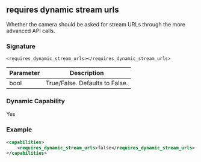 ## requires dynamic stream urls

Whether the camera should be asked for stream URLs through the more advanced API calls.

### Signature

`<requires_dynamic_stream_urls></requires_dynamic_stream_urls>`


| Parameter | Description |
| --- | --- |
| bool | True/False. Defaults to False. |


### Dynamic Capability

Yes


### Example

```xml
<capabilities>
    <requires_dynamic_stream_urls>false</requires_dynamic_stream_urls>
</capabilities>
```


